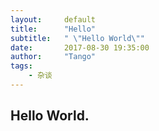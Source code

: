 ```yaml
---
layout:     default
title:      "Hello"
subtitle:   " \"Hello World\""
date:       2017-08-30 19:35:00
author:     "Tango"
tags:
    - 杂谈
---
```


## Hello World.